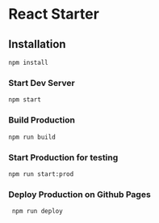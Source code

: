 # React Starter

## Installation

```
npm install
```

### Start Dev Server

```
npm start
```

### Build Production

```
npm run build
```

### Start Production for testing

```
npm run start:prod
```

### Deploy Production on Github Pages

```
 npm run deploy
```
